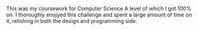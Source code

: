 This was my coursework for Computer Science A level of which I got 100% on. I thoroughly enojyed this challenge and spent a large amount of time on it, relishing in both the design and programming side. 

